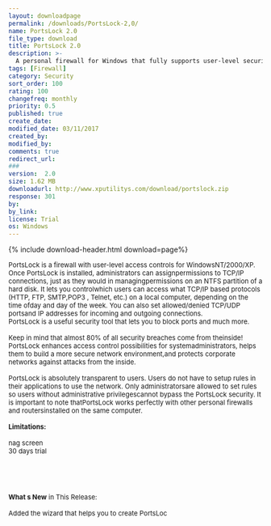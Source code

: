 ```yaml
---
layout: downloadpage
permalink: /downloads/PortsLock-2,0/
name: PortsLock 2.0
file_type: download
title: PortsLock 2.0
description: >-
  A personal firewall for Windows that fully supports user-level security
tags: [Firewall]
category: Security
sort_order: 100
rating: 100
changefreq: monthly
priority: 0.5
published: true
create_date: 
modified_date: 03/11/2017
created_by: 
modified_by: 
comments: true
redirect_url: 
### 
version:  2.0
size: 1.62 MB
downloadurl: http://www.xputilitys.com/download/portslock.zip
response: 301
by: 
by_link: 
license: Trial 
os: Windows
---
```


{% include download-header.html download=page%}

<p style="fix-download-text !important">
<p><font size="2"><p>PortsLock is a firewall with user-level access controls for WindowsNT/2000/XP. Once PortsLock is installed, administrators can assignpermissions to TCP/IP connections, just as they would in managingpermissions on an NTFS partition of a hard disk. It lets you controlwhich users can access what TCP/IP based protocols (HTTP, FTP, SMTP,POP3 , Telnet, etc.) on a local computer, depending on the time ofday and day of the week. You can also set allowed/denied TCP/UDP portsand IP addresses for incoming and outgoing connections.<br />
PortsLock is a useful security tool that lets you to block ports and much more.<br />
<br />
Keep in mind that almost 80% of all security breaches come from theinside! PortsLock enhances access control possibilities for systemadministrators, helps them to build a more secure network environment,and protects corporate networks against attacks from the inside.<br />
<br />
PortsLock is absolutely transparent to users. Users do not have to setup rules in their applications to use the network. Only administratorsare allowed to set rules so users without administrative privilegescannot bypass the PortsLock security. It is important to note thatPortsLock works perfectly with other personal firewalls and routersinstalled on the same computer.<br />
<br />
<span><strong>Limitations:</strong></span><br />
<br />
nag screen<br />
30 days trial</p>
<!-- google_ad_section_end -->
<p>&#160;</p>
<div class="celltext_big"><br />
<br />
<strong>What s New</strong> in This Release:<br />
<br />
Added the wizard that helps you to create PortsLoc</div></p></p>
